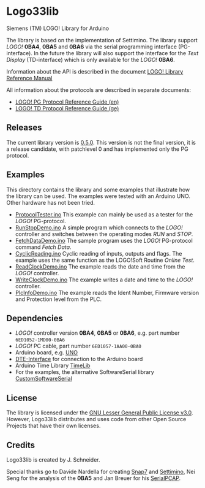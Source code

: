 # Logo33lib
Siemens (TM) LOGO! Library for Arduino

The library is based on the implementation of Settimino. The library support _LOGO!_ __0BA4__, __0BA5__ and __0BA6__ via the serial programming interface (PG-interface). In the future the library will also support the interface for the _Text Display_ (TD-interface) which is only available for the _LOGO!_ __0BA6__.

Information about the API is described in the document [LOGO! Library Reference Manual](/extras/docs/RefManual.md)

All information about the protocols are described in separate documents:
- [LOGO! PG Protocol Reference Guide (en)](/extras/docs/PG-Protocol.md)
- [LOGO! TD Protocol Reference Guide (ge)](/extras/de-DE/Dekodierung/TD-Dekodierung.md)

## Releases
The current library version is [0.5.0](https://github.com/brickpool/logo/releases). This version is not the final version, it is a release candidate, with patchlevel 0 and has implemented only the PG protocol. 

## Examples
This directory contains the library and some examples that illustrate how the library can be used. The examples were tested with an Arduino UNO. Other hardware has not been tried.
- [ProtocolTester.ino](/examples/ProtocolTester/ProtocolTester.ino) This example can mainly be used as a tester for the _LOGO!_ PG-protocol.
- [RunStopDemo.ino](/examples/RunStopDemo/RunStopDemo.ino) A simple program which connects to the _LOGO!_ controller and switches between the operating modes _RUN_ and _STOP_.
- [FetchDataDemo.ino](/examples/FetchDataDemo/FetchDataDemo.ino) The sample program uses the _LOGO!_ PG-protocol command _Fetch Data_.
- [CyclicReading.ino](/examples/CyclicReading/CyclicReading.ino) Cyclic reading of inputs, outputs and flags. The example uses the same function as the LOGO!Soft Routine _Online Test_.
- [ReadClockDemo.ino](/examples/ReadClockDemo/ReadClockDemo.ino) The example reads the date and time from the _LOGO!_ controller.
- [WriteClockDemo.ino](/examples/WriteClockDemo/WriteClockDemo.ino) The example writes a date and time to the _LOGO!_ controller.
- [PlcInfoDemo.ino](/examples/PlcInfoDemo/PlcInfoDemo.ino) The example reads the Ident Number, Firmware version and Protection level from the PLC.

## Dependencies
- _LOGO!_ controller version __0BA4__, __0BA5__ or __0BA6__, e.g. part number `6ED1052-1MD00-0BA6`
- _LOGO!_ PC cable, part number `6ED1057-1AA00-0BA0`
- Arduino board, e.g. [UNO](http://www.arduino.cc/)
- [DTE-Interface](/extras/docs/DTE-Interface.md) for connection to the Arduino board
- Arduino Time Library [TimeLib](https://github.com/PaulStoffregen/Time)
- For the examples, the alternative SoftwareSerial library [CustomSoftwareSerial](https://github.com/ledongthuc/CustomSoftwareSerial)

## License
The library is licensed under the [GNU Lesser General Public License v3.0](/LICENSE). However, Logo33lib distributes and uses code from other Open Source Projects that have their own licenses. 

## Credits
Logo33lib is created by J. Schneider.

Special thanks go to Davide Nardella for creating [Snap7](http://snap7.sourceforge.net/) and [Settimino](http://settimino.sourceforge.net/), Nei Seng for the analysis of the __0BA5__ and Jan Breuer for his [SerialPCAP](https://github.com/j123b567/SerialPCAP).
